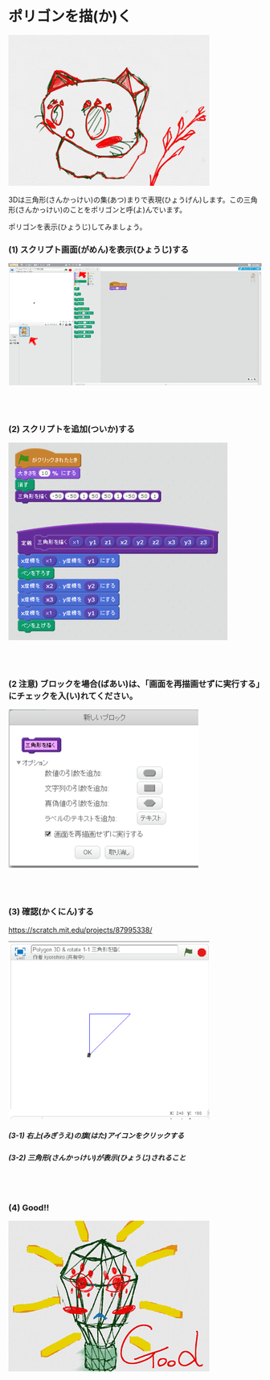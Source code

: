 # ポリゴンを描(か)く

![](about.png)

3Dは三角形(さんかっけい)の集(あつ)まりで表現(ひょうげん)します。この三角形(さんかっけい)のことをポリゴンと呼(よ)んでいます。

ポリゴンを表示(ひょうじ)してみましょう。


### (1) スクリプト画面(がめん)を表示(ひょうじ)する

![](c001.png)

<br>
<br>

### (2) スクリプトを追加(ついか)する

![](cs01.png)

<br>
<br>

### (2 注意) ブロックを場合(ばあい)は、「画面を再描画せずに実行する」にチェックを入(い)れてください。

![](cs02.png)

<br>
<br>

### (3) 確認(かくにん)する
https://scratch.mit.edu/projects/87995338/

![](cc01.png)
##### (3-1) 右上(みぎうえ)の旗(はた)アイコンをクリックする
##### (3-2) 三角形(さんかっけい)が表示(ひょうじ)されること


<br>
<br>

### (4) Good!!

![](../good.png)

